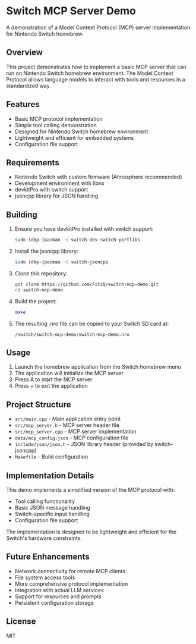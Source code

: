 # Switch MCP Server Demo

A demonstration of a Model Context Protocol (MCP) server implementation for Nintendo Switch homebrew.

## Overview

This project demonstrates how to implement a basic MCP server that can run on Nintendo Switch homebrew environment. The Model Context Protocol allows language models to interact with tools and resources in a standardized way.

## Features

- Basic MCP protocol implementation
- Simple tool calling demonstration
- Designed for Nintendo Switch homebrew environment
- Lightweight and efficient for embedded systems
- Configuration file support

## Requirements

- Nintendo Switch with custom firmware (Atmosphere recommended)
- Development environment with libnx
- devkitPro with switch support
- jsoncpp library for JSON handling

## Building

1. Ensure you have devkitPro installed with switch support:
   ```bash
   sudo (dkp-)pacman -S switch-dev switch-portlibs
   ```

2. Install the jsoncpp library:
   ```bash
   sudo (dkp-)pacman -S switch-jsoncpp
   ```

3. Clone this repository:
   ```bash
   git clone https://github.com/FitzQ/switch-mcp-demo.git
   cd switch-mcp-demo
   ```

4. Build the project:
   ```bash
   make
   ```

5. The resulting .nro file can be copied to your Switch SD card at:
   ```
   /switch/switch-mcp-demo/switch-mcp-demo.nro
   ```

## Usage

1. Launch the homebrew application from the Switch homebrew menu
2. The application will initialize the MCP server
3. Press A to start the MCP server
4. Press + to exit the application

## Project Structure

- `src/main.cpp` - Main application entry point
- `src/mcp_server.h` - MCP server header file
- `src/mcp_server.cpp` - MCP server implementation
- `data/mcp_config.json` - MCP configuration file
- `include/json/json.h` - JSON library header (provided by switch-jsoncpp)
- `Makefile` - Build configuration

## Implementation Details

This demo implements a simplified version of the MCP protocol with:
- Tool calling functionality
- Basic JSON message handling
- Switch-specific input handling
- Configuration file support

The implementation is designed to be lightweight and efficient for the Switch's hardware constraints.

## Future Enhancements

- Network connectivity for remote MCP clients
- File system access tools
- More comprehensive protocol implementation
- Integration with actual LLM services
- Support for resources and prompts
- Persistent configuration storage

## License

MIT